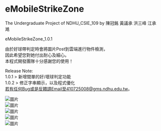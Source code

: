 # eMobileStrikeZone
The Undergraduate Project of NDHU_CSIE_109 by 陳冠銘 黃議承 洪三峰 江承澔   


eMobileStrikeZone_1.0.1  
  
由於好球帶判定時會將圖片Post到雲端進行物件檢測，  
因此希望您對她付出耐心及細心。  
本程式開發團隊十分感謝您的使用！  
  
Release Note:  
1.0.1 > 新增間單的好/壞球判定功能  
1.0.2 > 修正字串顯示，以及程式優化  
若有任何Bug或是反饋請Email至410725008@gms.ndhu.edu.tw。  
  
    
      

![圖片](https://user-images.githubusercontent.com/71903791/119091154-3764f000-ba3f-11eb-9337-42690bfb9293.png)   
![圖片](https://user-images.githubusercontent.com/71903791/119090950-e05f1b00-ba3e-11eb-8fdc-0c03148378b9.png)  
![圖片](https://user-images.githubusercontent.com/71903791/119091002-f5d44500-ba3e-11eb-8d5a-2c2f4016b279.png)  
![圖片](https://user-images.githubusercontent.com/71903791/119091044-0a184200-ba3f-11eb-8c73-ad88361c5dc2.png)  
![圖片](https://user-images.githubusercontent.com/71903791/119091080-1bf9e500-ba3f-11eb-9ea7-6c9dc3444acc.png)  




